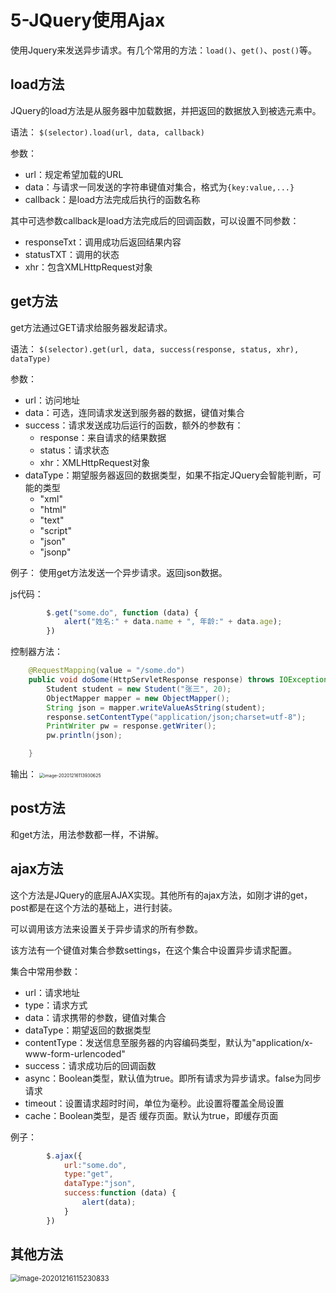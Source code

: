 # 5-JQuery使用Ajax

使用Jquery来发送异步请求。有几个常用的方法：`load()`、`get()`、`post()`等。



## load方法

JQuery的load方法是从服务器中加载数据，并把返回的数据放入到被选元素中。

语法：
`$(selector).load(url, data, callback)`

参数：

- url：规定希望加载的URL
- data：与请求一同发送的字符串键值对集合，格式为`{key:value,...}`
- callback：是load方法完成后执行的函数名称

其中可选参数callback是load方法完成后的回调函数，可以设置不同参数：

- responseTxt：调用成功后返回结果内容
- statusTXT：调用的状态
- xhr：包含XMLHttpRequest对象



## get方法

get方法通过GET请求给服务器发起请求。

语法：
`$(selector).get(url, data, success(response, status, xhr), dataType)`

参数：

- url：访问地址
- data：可选，连同请求发送到服务器的数据，键值对集合
- success：请求发送成功后运行的函数，额外的参数有：
    - response：来自请求的结果数据
    - status：请求状态
    - xhr：XMLHttpRequest对象
- dataType：期望服务器返回的数据类型，如果不指定JQuery会智能判断，可能的类型
    - "xml"
    - "html"
    - "text"
    - "script"
    - "json"
    - "jsonp"



例子：
使用get方法发送一个异步请求。返回json数据。

js代码：

```javascript
        $.get("some.do", function (data) {
            alert("姓名:" + data.name + ", 年龄:" + data.age);
        })
```

控制器方法：

```java
    @RequestMapping(value = "/some.do")
    public void doSome(HttpServletResponse response) throws IOException {
        Student student = new Student("张三", 20);
        ObjectMapper mapper = new ObjectMapper();
        String json = mapper.writeValueAsString(student);
        response.setContentType("application/json;charset=utf-8");
        PrintWriter pw = response.getWriter();
        pw.println(json);

    }
```

输出：
<img src="https://crayon-1302863897.cos.ap-beijing.myqcloud.com/image/image-20201216113930625.png" alt="image-20201216113930625" style="zoom:50%;" />



## post方法

和get方法，用法参数都一样，不讲解。







## ajax方法

这个方法是JQuery的底层AJAX实现。其他所有的ajax方法，如刚才讲的get，post都是在这个方法的基础上，进行封装。

可以调用该方法来设置关于异步请求的所有参数。

该方法有一个键值对集合参数settings，在这个集合中设置异步请求配置。

集合中常用参数：

- url：请求地址
- type：请求方式
- data：请求携带的参数，键值对集合
- dataType：期望返回的数据类型
- contentType：发送信息至服务器的内容编码类型，默认为"application/x-www-form-urlencoded"
- success：请求成功后的回调函数
- async：Boolean类型，默认值为true。即所有请求为异步请求。false为同步请求
- timeout：设置请求超时时间，单位为毫秒。此设置将覆盖全局设置
- cache：Boolean类型，是否 缓存页面。默认为true，即缓存页面

例子：

```javascript
        $.ajax({
            url:"some.do",
            type:"get",
            dataType:"json",
            success:function (data) {
                alert(data);
            }
        })
```





## 其他方法

<img src="https://crayon-1302863897.cos.ap-beijing.myqcloud.com/image/image-20201216115230833.png" alt="image-20201216115230833" style="zoom:80%;" />







